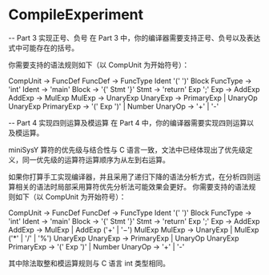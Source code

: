 # CompileExperiment

-- Part 3 实现正号、负号
在 Part 3 中，你的编译器需要支持正号、负号以及表达式中可能存在的括号。

你需要支持的语法规则如下（以 CompUnit 为开始符号）：

CompUnit   -> FuncDef
FuncDef    -> FuncType Ident '(' ')' Block
FuncType   -> 'int'
Ident      -> 'main'
Block      -> '{' Stmt '}'
Stmt       -> 'return' Exp ';'
Exp        -> AddExp
AddExp     -> MulExp
MulExp     -> UnaryExp
UnaryExp   -> PrimaryExp | UnaryOp UnaryExp
PrimaryExp -> '(' Exp ')' | Number
UnaryOp    -> '+' | '-'



-- Part 4 实现四则运算及模运算
在 Part 4 中，你的编译器需要实现四则运算以及模运算。

miniSysY 算符的优先级与结合性与 C 语言一致，文法中已经体现出了优先级定义，同一优先级的运算符运算顺序为从左到右运算。

如果你打算手工实现编译器，并且采用了递归下降的语法分析方式，在分析四则运算相关的语法时局部采用算符优先分析法可能效果会更好。
你需要支持的语法规则如下（以 CompUnit 为开始符号）：

CompUnit   -> FuncDef
FuncDef    -> FuncType Ident '(' ')' Block
FuncType   -> 'int'
Ident      -> 'main'
Block      -> '{' Stmt '}'
Stmt       -> 'return' Exp ';'
Exp        -> AddExp
AddExp     -> MulExp 
              | AddExp ('+' | '−') MulExp
MulExp     -> UnaryExp
              | MulExp ('*' | '/' | '%') UnaryExp
UnaryExp   -> PrimaryExp | UnaryOp UnaryExp
PrimaryExp -> '(' Exp ')' | Number
UnaryOp    -> '+' | '-'

其中除法取整和模运算规则与 C 语言 int 类型相同。
